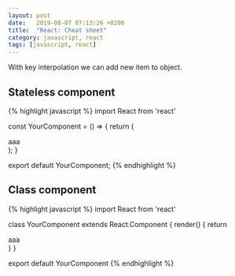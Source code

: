 ```yaml
---
layout: post
date:   2019-08-07 07:13:26 +0200
title:  "React: Cheat sheet"
category: javascript, react
tags: [javascript, react]
---
```


With key interpolation we can add new item to object.


<h2>Stateless component</h2>
{% highlight javascript %}
import React from 'react'

const YourComponent = () => {
    return (
        <div>aaa</div>
    );
}

export default YourComponent;
{% endhighlight %}



<h2>Class component</h2>
{% highlight javascript %}
import React from 'react'

class YourComponent extends React.Component {
  render() {
    return <div>aaa</div>
  }
}

export default YourComponent
{% endhighlight %}
